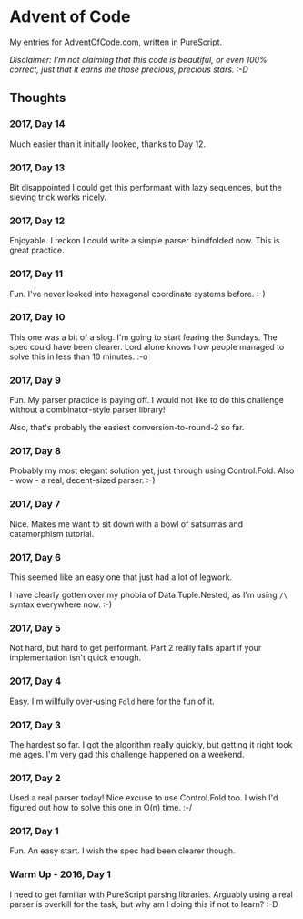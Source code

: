 # Advent of Code

My entries for AdventOfCode.com, written in PureScript.

_Disclaimer: I'm not claiming that this code is beautiful, or even
100% correct, just that it earns me those precious, precious
stars. :-D_

## Thoughts

### 2017, Day 14

Much easier than it initially looked, thanks to Day 12.

### 2017, Day 13

Bit disappointed I could get this performant with lazy sequences, but
the sieving trick works nicely.

### 2017, Day 12

Enjoyable. I reckon I could write a simple parser blindfolded
now. This is great practice.

### 2017, Day 11

Fun. I've never looked into hexagonal coordinate systems before. :-)

### 2017, Day 10

This one was a bit of a slog. I'm going to start fearing the
Sundays. The spec could have been clearer. Lord alone knows how people
managed to solve this in less than 10 minutes. :-o

### 2017, Day 9

Fun. My parser practice is paying off. I would not like to do this
challenge without a combinator-style parser library!

Also, that's probably the easiest conversion-to-round-2 so far.

### 2017, Day 8

Probably my most elegant solution yet, just through using
Control.Fold. Also - wow - a real, decent-sized parser. :-)

### 2017, Day 7

Nice. Makes me want to sit down with a bowl of satsumas and
catamorphism tutorial.

### 2017, Day 6

This seemed like an easy one that just had a lot of legwork.

I have clearly gotten over my phobia of Data.Tuple.Nested, as I'm
using `/\` syntax everywhere now. :-)

### 2017, Day 5

Not hard, but hard to get performant. Part 2 really falls apart if
your implementation isn't quick enough.

### 2017, Day 4

Easy. I'm willfully over-using `Fold` here for the fun of it.

### 2017, Day 3

The hardest so far. I got the algorithm really quickly, but getting it
right took me ages. I'm very gad this challenge happened on a weekend.

### 2017, Day 2

Used a real parser today! Nice excuse to use Control.Fold too. I wish I'd
figured out how to solve this one in O(n) time. :-/

### 2017, Day 1

Fun. An easy start. I wish the spec had been clearer though.

### Warm Up - 2016, Day 1

I need to get familiar with PureScript parsing libraries. Arguably
using a real parser is overkill for the task, but why am I doing this
if not to learn? :-D
